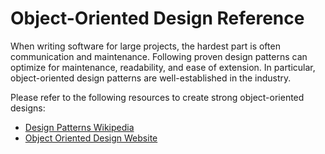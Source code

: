 # Object-Oriented Design Reference

When writing software for large projects, the hardest part is often communication and maintenance.
Following proven design patterns can optimize for maintenance, readability, and ease of extension.
In particular, object-oriented design patterns are well-established in the industry.

Please refer to the following resources to create strong object-oriented designs:

* [Design Patterns Wikipedia](https://en.wikipedia.org/wiki/Design_Patterns)
* [Object Oriented Design Website](https://www.oodesign.com/)
